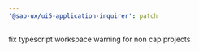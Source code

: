 ```yaml
---
'@sap-ux/ui5-application-inquirer': patch
---
```


fix typescript workspace warning for non cap projects
